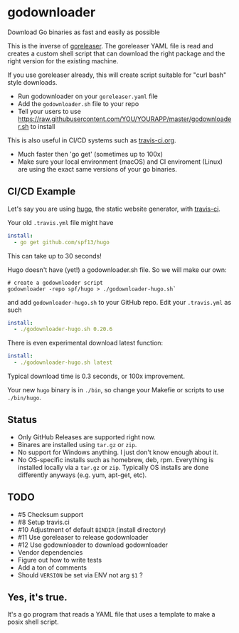 # godownloader
Download Go binaries as fast and easily as possible

This is the inverse of [goreleaser](https://github.com/goreleaser/goreleaser).  The goreleaser YAML file is read and creates a custom shell script that can download the right package and the right version for the existing machine.

If you use goreleaser already, this will create script suitable for "curl bash" style downloads.

* Run godownloader on your `goreleaser.yaml` file
* Add the `godownloader.sh` file to your repo
* Tell your users to use https://raw.githubusercontent.com/YOU/YOURAPP/master/godownloader.sh to install

This is also useful in CI/CD systems such as [travis-ci.org](https://travis-ci.org).

* Much faster then 'go get' (sometimes up to 100x)
* Make sure your local environment (macOS) and CI enviroment (Linux) are using the exact same versions of your go binaries.

## CI/CD Example

Let's say you are using [hugo](https://gohugo.io), the static website generator, with [travis-ci](https://travis-ci.org).

Your old `.travis.yml` file might have 

```yaml
install:
  - go get github.com/spf13/hugo
```

This can take up to 30 seconds! 

Hugo doesn't have (yet!) a godownloader.sh file.  So we will make our own:


```
# create a godownloader script
godownloader -repo spf/hugo > ./godownloader-hugo.sh`
```

and add `godownloader-hugo.sh` to your GitHub repo.  Edit your `.travis.yml` as such

```yaml
install:
  - ./godownloader-hugo.sh 0.20.6
```

There is even experimental download latest function:

```yaml
install:
  - ./godownloader-hugo.sh latest
```

Typical download time is 0.3 seconds, or 100x improvement.

Your new `hugo` binary is in `./bin`, so change your Makefie or scripts to use `./bin/hugo`. 

## Status

* Only GitHub Releases are supported right now.
* Binares are installed using `tar.gz` or `zip`. 
* No support for Windows anything.  I just don't know enough about it.
* No OS-specific installs such as homebrew, deb, rpm.  Everything is installed locally via a `tar.gz` or `zip`.  Typically OS installs are done differently anyways (e.g. yum, apt-get, etc).

## TODO

* #5 Checksum support
* #8 Setup travis.ci
* #10 Adjustment of default `BINDIR` (install directory)
* #11 Use goreleaser to release godownloader
* #12 Use godownloader to download godownloader
* Vendor dependencies
* Figure out how to write tests
* Add a ton of comments
* Should `VERSION` be set via ENV not arg `$1` ?

## Yes, it's true.

It's a go program that reads a YAML file that uses a template to make a posix shell script.

